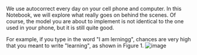 We use autocorrect every day on your cell phone and computer. In this Notebook, we will explore what really goes on behind the scenes. Of course, the model you are about to implement is not identical to the one used in your phone, but it is still quite good.

For example, if you type in the word "I am lerningg", chances are very high that you meant to write "learning", as shown in Figure 1.
![image](https://user-images.githubusercontent.com/55134849/124294188-0b2bab80-db75-11eb-9b2b-864f09a369c5.png)
